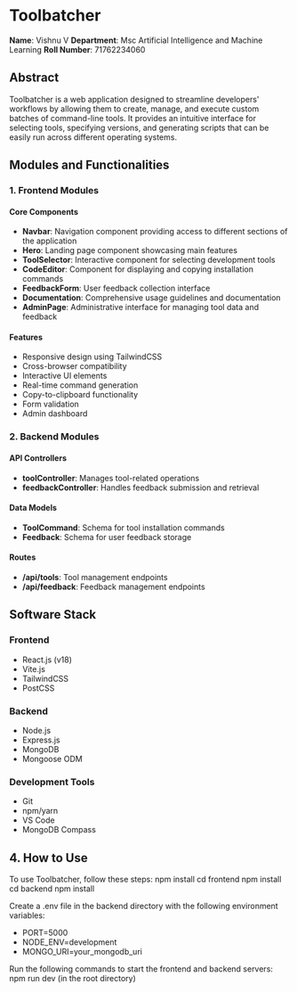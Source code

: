 # Toolbatcher

**Name**: Vishnu V
**Department**: Msc Artificial Intelligence and Machine Learning
**Roll Number**: 71762234060

## Abstract
Toolbatcher is a web application designed to streamline developers' workflows by allowing them to create, manage, and execute custom batches of command-line tools. It provides an intuitive interface for selecting tools, specifying versions, and generating scripts that can be easily run across different operating systems.

## Modules and Functionalities

### 1. Frontend Modules

#### Core Components
- **Navbar**: Navigation component providing access to different sections of the application
- **Hero**: Landing page component showcasing main features
- **ToolSelector**: Interactive component for selecting development tools
- **CodeEditor**: Component for displaying and copying installation commands
- **FeedbackForm**: User feedback collection interface
- **Documentation**: Comprehensive usage guidelines and documentation
- **AdminPage**: Administrative interface for managing tool data and feedback

#### Features
- Responsive design using TailwindCSS
- Cross-browser compatibility
- Interactive UI elements
- Real-time command generation
- Copy-to-clipboard functionality
- Form validation
- Admin dashboard

### 2. Backend Modules

#### API Controllers
- **toolController**: Manages tool-related operations
- **feedbackController**: Handles feedback submission and retrieval

#### Data Models
- **ToolCommand**: Schema for tool installation commands
- **Feedback**: Schema for user feedback storage

#### Routes
- **/api/tools**: Tool management endpoints
- **/api/feedback**: Feedback management endpoints

## Software Stack

### Frontend
- React.js (v18)
- Vite.js
- TailwindCSS
- PostCSS

### Backend
- Node.js
- Express.js
- MongoDB
- Mongoose ODM

### Development Tools
- Git
- npm/yarn
- VS Code
- MongoDB Compass

## 4. How to Use
To use Toolbatcher, follow these steps:
npm install
cd frontend
npm install
cd backend
npm install

Create a .env file in the backend directory with the following environment variables:
- PORT=5000
- NODE_ENV=development
- MONGO_URI=your_mongodb_uri

Run the following commands to start the frontend and backend servers:
npm run dev (in the root directory)